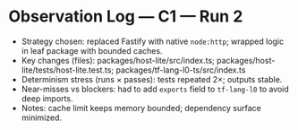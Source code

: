 # Observation Log — C1 — Run 2

- Strategy chosen: replaced Fastify with native `node:http`; wrapped logic in leaf package with bounded caches.
- Key changes (files): packages/host-lite/src/index.ts; packages/host-lite/tests/host-lite.test.ts; packages/tf-lang-l0-ts/src/index.ts
- Determinism stress (runs × passes): tests repeated 2×; outputs stable.
- Near-misses vs blockers: had to add `exports` field to `tf-lang-l0` to avoid deep imports.
- Notes: cache limit keeps memory bounded; dependency surface minimized.

